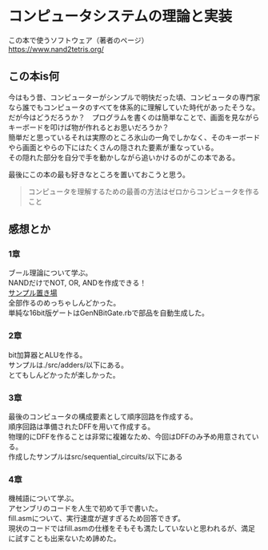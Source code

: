 # コンピュータシステムの理論と実装

この本で使うソフトウェア（著者のページ）  
<https://www.nand2tetris.org/>  

## この本is何

今はもう昔、コンピューターがシンプルで明快だった頃、コンピュータの専門家なら誰でもコンピュータのすべてを体系的に理解していた時代があったそうな。  
だが今はどうだろうか？　プログラムを書くのは簡単なことで、画面を見ながらキーボードを叩けば物が作れるとお思いだろうか？  
簡単だと思っているそれは実際のところ氷山の一角でしかなく、そのキーボードやら画面とやらの下にはたくさんの隠された要素が重なっている。  
その隠れた部分を自分で手を動かしながら追いかけるのがこの本である。  

最後にこの本の最も好きなところを置いておこうと思う。
> コンピュータを理解するための最善の方法はゼロからコンピュータを作ること

## 感想とか

### 1章

ブール理論について学ぶ。  
NANDだけでNOT, OR, ANDを作成できる！  
[サンプル置き場](./src/gates/)  
全部作るのめっちゃしんどかった。  
単純な16bit版ゲートはGenNBitGate.rbで部品を自動生成した。  

### 2章

bit加算器とALUを作る。  
サンプルは./src/adders/以下にある。  
とてもしんどかったが楽しかった。  

### 3章

最後のコンピュータの構成要素として順序回路を作成する。  
順序回路は準備されたDFFを用いて作成する。  
物理的にDFFを作ることは非常に複雑なため、今回はDFFのみ予め用意されている。  
作成したサンプルはsrc/sequential_circuits/以下にある  

### 4章

機械語について学ぶ。  
アセンブリのコードを人生で初めて手で書いた。  
fill.asmについて、実行速度が遅すぎるため回答できず。  
現状のコードではfill.asmの仕様をそもそも満たしていないと思われるが、満足に試すことも出来ないため諦めた。  
